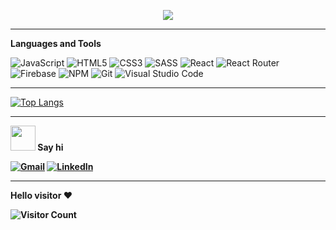 <p align='center'>
  <a href="https://github.com/batuhankendirli">
    <img src="https://readme-typing-svg.herokuapp.com?font=Share+Tech+Mono&size=24&pause=1000&color=EEEEEE&center=true&vCenter=true&width=500&lines=Hello+there!;My+name+is+Batuhan.;I'm+a+Frontend+Developer.;Lorem+ipsum+dolor+sit+amet;The+quick+brown+fox+jumps+over+the+lazy+dog"/>
  </a>
</p>

---

**Languages and Tools**

![JavaScript](https://img.shields.io/badge/javascript-%23323330.svg?style=for-the-badge&logo=javascript&logoColor=%23F7DF1E) ![HTML5](https://img.shields.io/badge/html5-%23E34F26.svg?style=for-the-badge&logo=html5&logoColor=white) ![CSS3](https://img.shields.io/badge/css3-%231572B6.svg?style=for-the-badge&logo=css3&logoColor=white) ![SASS](https://img.shields.io/badge/SASS-hotpink.svg?style=for-the-badge&logo=SASS&logoColor=white) ![React](https://img.shields.io/badge/react-%2320232a.svg?style=for-the-badge&logo=react&logoColor=%2361DAFB) ![React Router](https://img.shields.io/badge/React_Router-CA4245?style=for-the-badge&logo=react-router&logoColor=white) ![Firebase](https://img.shields.io/badge/firebase-%23039BE5.svg?style=for-the-badge&logo=firebase) ![NPM](https://img.shields.io/badge/NPM-%23000000.svg?style=for-the-badge&logo=npm&logoColor=white) ![Git](https://img.shields.io/badge/git-%23F05033.svg?style=for-the-badge&logo=git&logoColor=white) ![Visual Studio Code](https://img.shields.io/badge/VSCode-0078d7.svg?style=for-the-badge&logo=visual-studio-code&logoColor=white)

---

[![Top Langs](https://github-readme-stats.vercel.app/api/top-langs/?username=batuhankendirli&layout=compact&theme=dark)](https://github.com/anuraghazra/github-readme-stats)

---

<b>
  <img src='https://media.giphy.com/media/gmmdtnbcRdDMs/giphy.gif' width=40> Say hi 
  
<b/>

[![Gmail](https://img.shields.io/badge/Gmail-D14836?style=for-the-badge&logo=gmail&logoColor=white)](mailto:batuhankndrl@gmail.com) [![LinkedIn](https://img.shields.io/badge/linkedin-%230077B5.svg?style=for-the-badge&logo=linkedin&logoColor=white)](https://www.linkedin.com/in/batuhan-kendirli/)

---

**Hello visitor ❤️**

![Visitor Count](https://profile-counter.glitch.me/batuhankendirli/count.svg)
